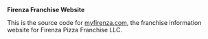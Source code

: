 **Firenza Franchise Website**

This is the source code for [myfirenza.com](http://www.myfirenza.com "My Firenza"), the franchise information website for Firenza Pizza Franchise LLC.
